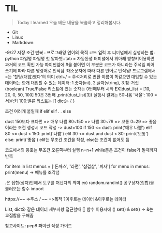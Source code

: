 # TIL

> Today I learned
> 오늘 배운 내용을 복습하고 정리해봅시다.

- Git
- Linux
- Markdown

-9/27
저장 조건 반복 : 프로그래밍 언어의 목적 
코드 입력 후 터미널에서 실행하는 법: python 파일명
파일명 첫 알파벳+tab = 자동완성
터미널에서 위아래 방향키이용하면 과거의 코드 확인 가능 
파이썬앞에 #을 붙이면 이 부분은 코드가 아니라는 주석임
띄어쓰기에 따라 다른 명령어로 인식됨
!대소문자에 따라 다른 언어로 인식됨!
프로그램에서 =는 '할당(대입)했다'의 의미
ctrl+/ = 주석처리로 변환
이름이 똑같으면 대입할 수 있는 데이터는 한개
대입할 수 있는 데이터: 1.숫자(int), 2.글자(string), 3.참-거짓(boolean) True/False
리스트에 있는 숫자는 0번째부터 시작
EX]dust_list = [10, 20, 0, 50, 100]
50은 3번째 ,print(dust_list[3]) 실행시 결과는 50나옴 
'서울': 100 = 서울:키 100:밸류
리스트는 []
dict는 {
}

조건 여러개 붙일때
if
elif
elif
.
.
else

dust 150보다 크다면 => 매우 나쁨
80~150 => 나쁨
30~79 => 보통
0~29 => 좋음 
이라는 조건 생성시 코드 작성
->
dust=100
if 150 <= dust:
    print('매우 나쁨')
elif 80 <= dust < 150:
    print('나쁨')
elif 30 <= dust and dust < 80:
    print('보통')
else:
    print('좋음')
elif는 무조건 조건을 작성, else는 조건이 없어도 됨

코드에서의 등호는 무조건 오른쪽부터 실행 
n=n+1 
while문은 조건이 false가 될때까지 반복 

for item in list
menus = ['돈까스', '라면', '삼겹살', '피자']
for menu in menus:
    print(menu)     -> 메뉴를 조각냄 

.은 집합(상자)안에서 도구를 꺼낸다의 의미 ex) random.randint()
공구상자(집합)을 불러오는 함수 import

https://~~ =>주소 / ~~ =>목적
?이후로는 데이터 
&이후로는 데이터 

List, dict와 같은  데이터 세부사항 접근할때 []
함수 이용시에 ()
set() & set() => &는 교집합을 구해줌


참고사이트: pep8 파이썬 작성 가이드